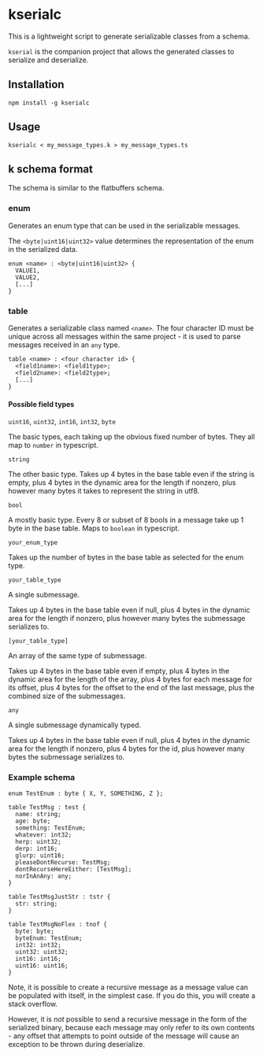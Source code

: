 # kserialc

This is a lightweight script to generate serializable classes from a schema.

`kserial` is the companion project that allows the generated classes to
serialize and deserialize.

## Installation

```
npm install -g kserialc
```

## Usage

```
kserialc < my_message_types.k > my_message_types.ts
```

## k schema format

The schema is similar to the flatbuffers schema.

### enum

Generates an enum type that can be used in the serializable messages.

The `<byte|uint16|uint32>` value determines the representation of the 
enum in the serialized data.

```
enum <name> : <byte|uint16|uint32> {
  VALUE1,
  VALUE2,
  [...]
}
```

### table

Generates a serializable class named `<name>`. The four character ID must
be unique across all messages within the same project - it is used to
parse messages received in an `any` type.

```
table <name> : <four character id> {
  <field1name>: <field1type>;
  <field2name>: <field2type>;
  [...]
}
```

#### Possible field types

`uint16`, `uint32`, `int16`, `int32`, `byte`

The basic types, each taking up the obvious fixed number of bytes. They all map to `number` in typescript.

`string`

The other basic type. Takes up 4 bytes in the base table even if the string
is empty, plus 4 bytes in the dynamic area for the length if nonzero,
plus however many bytes it takes to represent the string in utf8.

`bool`

A mostly basic type. Every 8 or subset of 8 bools in a message take up 1
byte in the base table. Maps to `boolean` in typescript.

`your_enum_type`

Takes up the number of bytes in the base table as selected for the enum type.

`your_table_type`

A single submessage.

Takes up 4 bytes in the base table even if null, plus 4 bytes in the dynamic
area for the length if nonzero, plus however many bytes the submessage
serializes to.

`[your_table_type]`

An array of the same type of submessage.

Takes up 4 bytes in the base table even if empty, plus 4 bytes in the dynamic
area for the length of the array, plus 4 bytes for each message for its
offset, plus 4 bytes for the offset to the end of the last message, plus
the combined size of the submessages.

`any`

A single submessage dynamically typed.

Takes up 4 bytes in the base table even if null, plus 4 bytes in the dynamic
area for the length if nonzero, plus 4 bytes for the id, plus however many
bytes the submessage serializes to.


### Example schema

```
enum TestEnum : byte { X, Y, SOMETHING, Z };

table TestMsg : test {
  name: string;
  age: byte;
  something: TestEnum;
  whatever: int32;
  herp: uint32;
  derp: int16;
  glurp: uint16;
  pleaseDontRecurse: TestMsg;
  dontRecurseHereEither: [TestMsg];
  norInAnAny: any;
}

table TestMsgJustStr : tstr {
  str: string;
}

table TestMsgNoFlex : tnof {
  byte: byte;
  byteEnum: TestEnum;
  int32: int32;
  uint32: uint32;
  int16: int16;
  uint16: uint16;
}
```

Note, it is possible to create a recursive message as a message value
can be populated with itself, in the simplest case. If you do this, you
will create a stack overflow.

However, it is *not* possible to send a recursive message in the form of
the serialized binary, because each message may only refer to its own
contents - any offset that attempts to point outside of the message will
cause an exception to be thrown during deserialize.
